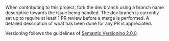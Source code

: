 When contributing to this project, fork the dev branch using a branch name descriptive towards the issue being handled.
The dev branch is currently set up to require at least 1 PR review before a merge is performed. A detailed description
of what has been done for any PR is appreciated.<br>

Versioning follows the guidelines of [Semantic Versioning 2.0.0](semver.org).